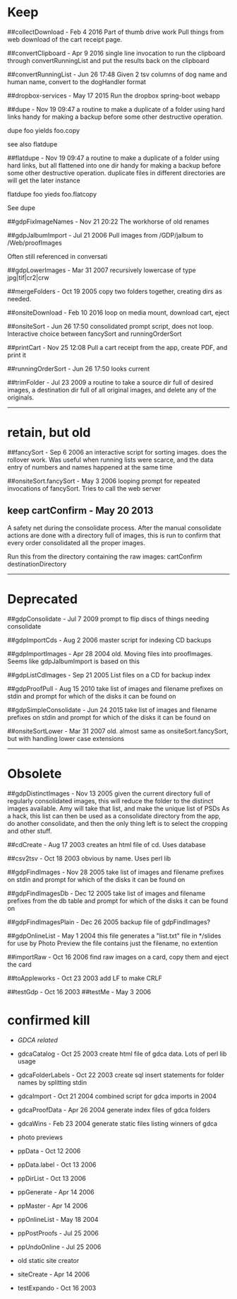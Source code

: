 # Keep
##collectDownload  -  Feb 4 2016
Part of thumb drive work
Pull things from web download of the cart receipt page. 

##convertClipboard  -  Apr 9 2016
single line invocation to run the clipboard through convertRunningList and put the results back on the clipboard

##convertRunningList  -  Jun 26 17:48
Given 2 tsv columns of dog name and human name, convert to the dogHandler format

##dropbox-services  -  May 17 2015
Run the dropbox spring-boot webapp

##dupe  -  Nov 19 09:47
a routine to make a duplicate of a folder using hard links
handy for making a backup before some other destructive operation.

dupe foo yields foo.copy

see also flatdupe

##flatdupe  -  Nov 19 09:47
a routine to make a duplicate of a folder using hard links, but all flattened into one dir handy for making a backup before some other destructive operation. duplicate files in different directories are will get the later instance

flatdupe foo yieds foo.flatcopy

See dupe

##gdpFixImageNames  -  Nov 21 20:22
The workhorse of old renames


##gdpJalbumImport  -  Jul 21 2006
Pull images from /GDP/jalbum to /Web/proofImages

Often still referenced in conversati


##gdpLowerImages  -  Mar 31 2007
recursively lowercase of type jpg|tif|cr2|crw

##mergeFolders  -  Oct 19 2005
copy two folders together, creating dirs as needed. 

##onsiteDownload  -  Feb 10 2016
loop on media mount, download cart, eject

##onsiteSort  -  Jun 26 17:50
consolidated prompt script, does not loop. Interactive choice between fancySort and runningOrderSort

##printCart  -  Nov 25 12:08
Pull a cart receipt from the app, create PDF, and print it

##runningOrderSort  -  Jun 26 17:50
looks current

##trimFolder  -  Jul 23 2009
a routine to take a source dir full of desired images, a destination dir 
full of all original images, and delete any of the originals.


----

# retain, but old
##fancySort  -  Sep 6 2006
an interactive script for sorting images. does the rollover work. Was useful when running lists were scarce, and the data entry of numbers and 
names happened at the same time

##onsiteSort.fancySort  -  May 3 2006
looping prompt for repeated invocations of fancySort. Tries to call the web server


## keep cartConfirm  -  May 20 2013
 A safety net during the consolidate process. After the manual consolidate 
 actions are done with a directory full of images, this is run to confirm 
 that every order consolidated all the proper images.

 Run this from the directory containing the raw images: 
  cartConfirm destinationDirectory

----

# Deprecated

##gdpConsolidate  -  Jul 7 2009
prompt to flip discs of things needing consolidate

##gdpImportCds  -  Aug 2 2006
master script for indexing CD backups

##gdpImportImages  -  Apr 28 2004
old. Moving files into proofImages. Seems like gdpJalbumImport is based on this

##gdpListCdImages  -  Sep 21 2005
List files on a CD for backup index

##gdpProofPull  -  Aug 15 2010
take list of images and filename prefixes on stdin
and prompt for which of the disks it can be found on

##gdpSimpleConsolidate  -  Jun 24 2015
take list of images and filename prefixes on stdin
and prompt for which of the disks it can be found on


##onsiteSortLower  -  Mar 31 2007
old. almost same as onsiteSort.fancySort, but with handling lower case extensions

----

# Obsolete

##gdpDistinctImages  -  Nov 13 2005
given the current directory full of regularly consolidated images,
this will reduce the folder to the distinct images available.
Amy will take that list, and make the unique list of PSDs
As a hack, this list can then be used as a consolidate directory
from the app, do another consolidate, and then the only thing left is to
select the cropping and other stuff.



##cdCreate  -  Aug 17 2003
creates an html file of cd. Uses database


##csv2tsv  -  Oct 18 2003
obvious by name. Uses perl lib


##gdpFindImages  -  Nov 28 2005
take list of images and filename prefixes on stdin
and prompt for which of the disks it can be found on

##gdpFindImagesDb  -  Dec 12 2005
take list of images and filename prefixes from the db table
and prompt for which of the disks it can be found on

##gdpFindImagesPlain  -  Dec 26 2005
backup file of gdpFindImages? 

##gdpOnlineList  -  May 1 2004
this file generates a "list.txt" file in */slides
for use by Photo Preview
the file contains just the filename, no extention

##importRaw  -  Oct 16 2006
find raw images on a card, copy them and eject the card

##toAppleworks  -  Oct 23 2003
add LF to make CRLF


##testGdp  -  Oct 16 2003
##testMe  -  May 3 2006

# confirmed kill

* _GDCA related_
* gdcaCatalog  -  Oct 25 2003
create html file of gdca data. Lots of perl lib usage
* gdcaFolderLabels  -  Oct 22 2003
create sql insert statements for folder names by splitting stdin
* gdcaImport  -  Oct 21 2004
combined script for gdca imports in 2004

* gdcaProofData  -  Apr 26 2004
generate index files of gdca folders
* gdcaWins  -  Feb 23 2004
generate static files listing winners of gdca

* photo previews
* ppData  -  Oct 12 2006
* ppData.label  -  Oct 13 2006
* ppDirList  -  Oct 13 2006
* ppGenerate  -  Apr 14 2006
* ppMaster  -  Apr 14 2006
* ppOnlineList  -  May 18 2004
* ppPostProofs  -  Jul 25 2006
* ppUndoOnline  -  Jul 25 2006

* old static site creator
* siteCreate  -  Apr 14 2006
* testExpando  -  Oct 16 2003
